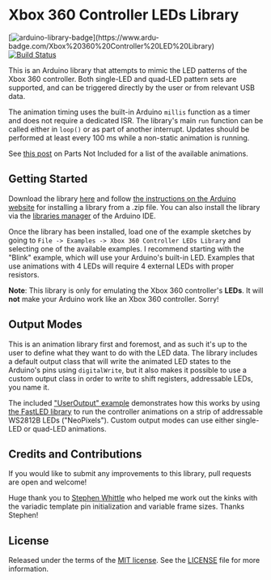 # Xbox 360 Controller LEDs Library
[![arduino-library-badge](https://www.ardu-badge.com/badge/Xbox%20360%20Controller%20LED%20Library.svg?)](https://www.ardu-badge.com/Xbox%20360%20Controller%20LED%20Library) [![Build Status](https://travis-ci.org/dmadison/Xbox360ControllerLEDs.svg?branch=master)](https://travis-ci.org/dmadison/Xbox360ControllerLEDs)

This is an Arduino library that attempts to mimic the LED patterns of the Xbox 360 controller. Both single-LED and quad-LED pattern sets are supported, and can be triggered directly by the user or from relevant USB data.

The animation timing uses the built-in Arduino `millis` function as a timer and does not require a dedicated ISR. The library's main `run` function can be called either in `loop()` or as part of another interrupt. Updates should be performed at least every 100 ms while a non-static animation is running.

See [this post](https://www.partsnotincluded.com/reverse-engineering/xbox-360-controller-led-animations/) on Parts Not Included for a list of the available animations.

## Getting Started

Download the library [here](../../archive/master.zip) and follow [the instructions on the Arduino website](https://www.arduino.cc/en/guide/libraries#toc4) for installing a library from a .zip file. You can also install the library via the [libraries manager](https://www.arduino.cc/en/guide/libraries#toc3) of the Arduino IDE.

Once the library has been installed, load one of the example sketches by going to `File -> Examples -> Xbox 360 Controller LEDs Library` and selecting one of the available examples. I recommend starting with the "Blink" example, which will use your Arduino's built-in LED. Examples that use animations with 4 LEDs will require 4 external LEDs with proper resistors.

**Note**: This library is only for emulating the Xbox 360 controller's **LEDs**. It will **not** make your Arduino work like an Xbox 360 controller. Sorry!

## Output Modes

This is an animation library first and foremost, and as such it's up to the user to define what they want to do with the LED data. The library includes a default output class that will write the animated LED states to the Arduino's pins using `digitalWrite`, but it also makes it possible to use a custom output class in order to write to shift registers, addressable LEDs, you name it.

The included ["UserOutput" example](examples/UserOutput/UserOutput.ino) demonstrates how this works by using [the FastLED library](https://github.com/FastLED/FastLED) to run the controller animations on a strip of addressable WS2812B LEDs ("NeoPixels"). Custom output modes can use either single-LED or quad-LED animations.

## Credits and Contributions

If you would like to submit any improvements to this library, pull requests are open and welcome!

Huge thank you to [Stephen Whittle](https://github.com/stephenwhittle) who helped me work out the kinks with the variadic template pin initialization and variable frame sizes. Thanks Stephen!

## License
Released under the terms of the [MIT license](https://opensource.org/licenses/MIT). See the [LICENSE](LICENSE) file for more information.
